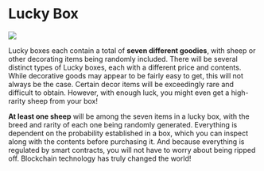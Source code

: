 # Lucky Box

![](../../.gitbook/assets/1\_SDofXyoFfvneIFmORJ7s5A.png)

Lucky boxes each contain a total of **seven different goodies**, with sheep or other decorating items being randomly included. There will be several distinct types of Lucky boxes, each with a different price and contents. While decorative goods may appear to be fairly easy to get, this will not always be the case. Certain decor items will be exceedingly rare and difficult to obtain. However, with enough luck, you might even get a high-rarity sheep from your box!



**At least one sheep** will be among the seven items in a lucky box, with the breed and rarity of each one being randomly generated. Everything is dependent on the probability established in a box, which you can inspect along with the contents before purchasing it. And because everything is regulated by smart contracts, you will not have to worry about being ripped off. Blockchain technology has truly changed the world!
